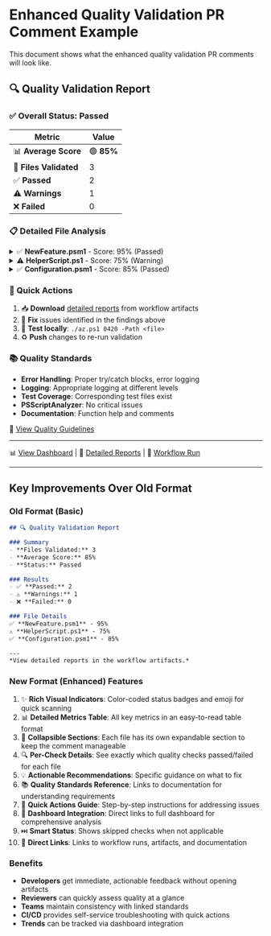 # Enhanced Quality Validation PR Comment Example

This document shows what the enhanced quality validation PR comments will look like.

## 🔍 Quality Validation Report

### ✅ Overall Status: **Passed**

| Metric | Value |
|--------|-------|
| 📊 **Average Score** | 🟢 **85%** |
| 📝 **Files Validated** | 3 |
| ✅ **Passed** | 2 |
| ⚠️ **Warnings** | 1 |
| ❌ **Failed** | 0 |

### 📋 Detailed File Analysis

<details>
<summary>✅ <strong>NewFeature.psm1</strong> - Score: 95% (Passed)</summary>

#### Quality Checks

| Check | Status | Score | Findings |
|-------|--------|-------|----------|
| ✅ ErrorHandling | Passed | 100% | None |
| ✅ Logging | Passed | 95% | None |
| ✅ TestCoverage | Passed | 90% | None |
| ✅ PSScriptAnalyzer | Passed | 95% | None |
| ✅ UIIntegration | Passed | 100% | None |
| ✅ GitHubActions | Passed | 90% | None |

#### 💡 Recommended Actions

**Logging:**
- Consider adding more detailed logging for complex operations

**TestCoverage:**
- Add integration tests for the new feature

</details>

<details>
<summary>⚠️ <strong>HelperScript.ps1</strong> - Score: 75% (Warning)</summary>

#### Quality Checks

| Check | Status | Score | Findings |
|-------|--------|-------|----------|
| ⚠️ ErrorHandling | Warning | 85% | Consider wrapping risky operations in try/catch: Remove-Item, Copy-Item |
| ✅ Logging | Passed | 90% | None |
| ❌ TestCoverage | Failed | 0% | No test file found. Expected at one of: /tests/unit/HelperScript.Tests.ps1 |
| ✅ PSScriptAnalyzer | Passed | 95% | None |
| ⏭️ UIIntegration | Skipped | 100% | Component does not require UI integration |
| ⏭️ GitHubActions | Skipped | 100% | Component does not require GitHub Actions integration |

#### 💡 Recommended Actions

**ErrorHandling:**
- Consider wrapping risky operations in try/catch: Remove-Item, Copy-Item

**TestCoverage:**
- No test file found. Expected at one of: /tests/unit/HelperScript.Tests.ps1

</details>

<details>
<summary>✅ <strong>Configuration.psm1</strong> - Score: 85% (Passed)</summary>

#### Quality Checks

| Check | Status | Score | Findings |
|-------|--------|-------|----------|
| ✅ ErrorHandling | Passed | 90% | None |
| ✅ Logging | Passed | 85% | None |
| ✅ TestCoverage | Passed | 80% | None |
| ✅ PSScriptAnalyzer | Passed | 85% | None |
| ✅ UIIntegration | Passed | 85% | None |
| ✅ GitHubActions | Passed | 85% | None |

#### 💡 Recommended Actions

**TestCoverage:**
- Consider adding more comprehensive test cases

</details>

### 🚀 Quick Actions

1. 📥 **Download** [detailed reports](https://github.com/wizzense/AitherZero/actions/runs/12345) from workflow artifacts
2. 🔧 **Fix** issues identified in the findings above
3. 🧪 **Test locally**: `./az.ps1 0420 -Path <file>`
4. ♻️ **Push** changes to re-run validation

### 📚 Quality Standards

- **Error Handling**: Proper try/catch blocks, error logging
- **Logging**: Appropriate logging at different levels
- **Test Coverage**: Corresponding test files exist
- **PSScriptAnalyzer**: No critical issues
- **Documentation**: Function help and comments

📖 [View Quality Guidelines](https://github.com/wizzense/AitherZero/blob/main/docs/QUALITY-QUICK-REFERENCE.md)

---
📊 [View Dashboard](https://wizzense.github.io/AitherZero/reports/dashboard.html) | 📁 [Detailed Reports](https://github.com/wizzense/AitherZero/actions/runs/12345) | 🔄 [Workflow Run](https://github.com/wizzense/AitherZero/actions/runs/12345)

---

## Key Improvements Over Old Format

### Old Format (Basic)
```markdown
## 🔍 Quality Validation Report

### Summary
- **Files Validated:** 3
- **Average Score:** 85%
- **Status:** Passed

### Results
- ✅ **Passed:** 2
- ⚠️ **Warnings:** 1
- ❌ **Failed:** 0

### File Details
✅ **NewFeature.psm1** - 95%
⚠️ **HelperScript.ps1** - 75%
✅ **Configuration.psm1** - 85%

---
*View detailed reports in the workflow artifacts.*
```

### New Format (Enhanced) Features

1. ✨ **Rich Visual Indicators**: Color-coded status badges and emoji for quick scanning
2. 📊 **Detailed Metrics Table**: All key metrics in an easy-to-read table format
3. 🔽 **Collapsible Sections**: Each file has its own expandable section to keep the comment manageable
4. 🔍 **Per-Check Details**: See exactly which quality checks passed/failed for each file
5. 💡 **Actionable Recommendations**: Specific guidance on what to fix
6. 📚 **Quality Standards Reference**: Links to documentation for understanding requirements
7. 🚀 **Quick Actions Guide**: Step-by-step instructions for addressing issues
8. 🔗 **Dashboard Integration**: Direct links to full dashboard for comprehensive analysis
9. ⏭️ **Smart Status**: Shows skipped checks when not applicable
10. 📁 **Direct Links**: Links to workflow runs, artifacts, and documentation

### Benefits

- **Developers** get immediate, actionable feedback without opening artifacts
- **Reviewers** can quickly assess quality at a glance
- **Teams** maintain consistency with linked standards
- **CI/CD** provides self-service troubleshooting with quick actions
- **Trends** can be tracked via dashboard integration
